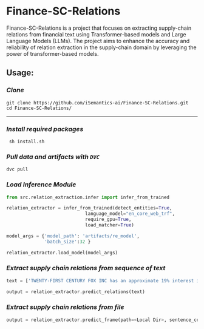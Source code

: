 # Finance-SC-Relations
Finance-SC-Relations is a project that focuses on extracting supply-chain relations from financial text using Transformer-based models and Large Language Models (LLMs). The project aims to enhance the accuracy and reliability of relation extraction in the supply-chain domain by leveraging the power of transformer-based models.

## Usage:
### _Clone_
```
git clone https://github.com/iSemantics-ai/Finance-SC-Relations.git
cd Finance-SC-Relations/
```
---
### _Install required packages_
``` sh install.sh```

### _Pull data and artifacts with `DVC`_
```
dvc pull
```
### _Load Inference Module_
```python
from src.relation_extraction.infer import infer_from_trained

relation_extractor = infer_from_trained(detect_entities=True,
                             language_model="en_core_web_trf",
                             require_gpu=True,
                             load_matcher=True)

model_args = {'model_path': 'artifacts/re_model', 
              'batch_size':32 }

relation_extractor.load_model(model_args)
```

### _Extract supply chain relations from sequence of text_
```python 
text = ['TWENTY-FIRST CENTURY FOX INC has an approximate 19% interest in Rotana Holding FZ-LLC ("Rotana"), a diversified media company in the Middle East and North Africa.']

output = relation_extractor.predict_relations(text)
```

### _Extract supply chain relations from file_ 
```python
output = relation_extractor.predict_frame(path=<Local Dir>, sentence_column='Sentence')
```
